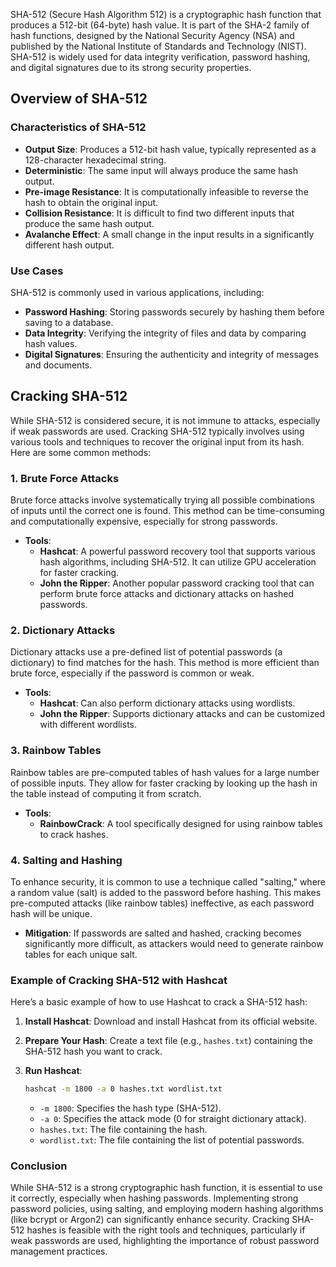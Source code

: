 SHA-512 (Secure Hash Algorithm 512) is a cryptographic hash function that produces a 512-bit (64-byte) hash value. It is part of the SHA-2 family of hash functions, designed by the National Security Agency (NSA) and published by the National Institute of Standards and Technology (NIST). SHA-512 is widely used for data integrity verification, password hashing, and digital signatures due to its strong security properties.

## Overview of SHA-512

### Characteristics of SHA-512

- **Output Size**: Produces a 512-bit hash value, typically represented as a 128-character hexadecimal string.
- **Deterministic**: The same input will always produce the same hash output.
- **Pre-image Resistance**: It is computationally infeasible to reverse the hash to obtain the original input.
- **Collision Resistance**: It is difficult to find two different inputs that produce the same hash output.
- **Avalanche Effect**: A small change in the input results in a significantly different hash output.

### Use Cases

SHA-512 is commonly used in various applications, including:

- **Password Hashing**: Storing passwords securely by hashing them before saving to a database.
- **Data Integrity**: Verifying the integrity of files and data by comparing hash values.
- **Digital Signatures**: Ensuring the authenticity and integrity of messages and documents.

## Cracking SHA-512

While SHA-512 is considered secure, it is not immune to attacks, especially if weak passwords are used. Cracking SHA-512 typically involves using various tools and techniques to recover the original input from its hash. Here are some common methods:

### 1. **Brute Force Attacks**

Brute force attacks involve systematically trying all possible combinations of inputs until the correct one is found. This method can be time-consuming and computationally expensive, especially for strong passwords.

- **Tools**: 
  - **Hashcat**: A powerful password recovery tool that supports various hash algorithms, including SHA-512. It can utilize GPU acceleration for faster cracking.
  - **John the Ripper**: Another popular password cracking tool that can perform brute force attacks and dictionary attacks on hashed passwords.

### 2. **Dictionary Attacks**

Dictionary attacks use a pre-defined list of potential passwords (a dictionary) to find matches for the hash. This method is more efficient than brute force, especially if the password is common or weak.

- **Tools**:
  - **Hashcat**: Can also perform dictionary attacks using wordlists.
  - **John the Ripper**: Supports dictionary attacks and can be customized with different wordlists.

### 3. **Rainbow Tables**

Rainbow tables are pre-computed tables of hash values for a large number of possible inputs. They allow for faster cracking by looking up the hash in the table instead of computing it from scratch.

- **Tools**:
  - **RainbowCrack**: A tool specifically designed for using rainbow tables to crack hashes.

### 4. **Salting and Hashing**

To enhance security, it is common to use a technique called "salting," where a random value (salt) is added to the password before hashing. This makes pre-computed attacks (like rainbow tables) ineffective, as each password hash will be unique.

- **Mitigation**: If passwords are salted and hashed, cracking becomes significantly more difficult, as attackers would need to generate rainbow tables for each unique salt.

### Example of Cracking SHA-512 with Hashcat

Here’s a basic example of how to use Hashcat to crack a SHA-512 hash:

1. **Install Hashcat**: Download and install Hashcat from its official website.

2. **Prepare Your Hash**: Create a text file (e.g., `hashes.txt`) containing the SHA-512 hash you want to crack.

3. **Run Hashcat**:
   ```bash
   hashcat -m 1800 -a 0 hashes.txt wordlist.txt
   ```
   - `-m 1800`: Specifies the hash type (SHA-512).
   - `-a 0`: Specifies the attack mode (0 for straight dictionary attack).
   - `hashes.txt`: The file containing the hash.
   - `wordlist.txt`: The file containing the list of potential passwords.

### Conclusion

While SHA-512 is a strong cryptographic hash function, it is essential to use it correctly, especially when hashing passwords. Implementing strong password policies, using salting, and employing modern hashing algorithms (like bcrypt or Argon2) can significantly enhance security. Cracking SHA-512 hashes is feasible with the right tools and techniques, particularly if weak passwords are used, highlighting the importance of robust password management practices.